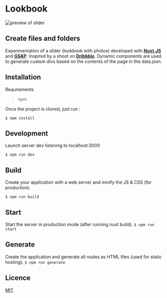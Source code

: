 # Lookbook
![preview of slider](https://i.giphy.com/media/vN3pY8mh8RvUicse73/source.gif)

## Create files and folders

Experimentation of a slider (lookbook with photos) developed with [**Nuxt.JS**](https://fr.nuxtjs.org/) and [**GSAP**](https://greensock.com/gsap). Inspired by a shoot on [**Dribbble**](http://dribbble.com). Dynamic components are used to generate custom divs based on the contents of the page in the data.json.

## Installation
Requirements 

> npm

 Once the project is cloned, just run : 

`$ npm install` 

## Development
Launch server dev listening to localhost:3000 

`$ npm run dev` 


## Build 
Create your application with a web server and minify the JS & CSS (for production). 

`$ npm run build` 

## Start 
Start the server in production mode (after running nuxt build). 
`$ npm run start` 

## Generate 
Create the application and generate all routes as HTML files (used for static hosting). 
`$ npm run generate` 

## Licence

[MIT](https://choosealicense.com/licenses/mit/)
